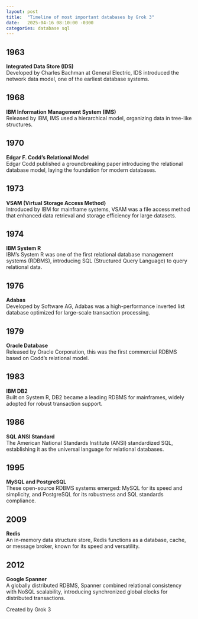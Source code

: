 ```yaml
---
layout: post
title:  "Timeline of most important databases by Grok 3"
date:   2025-04-16 08:10:00 -0300
categories: database sql
---
```


<html lang="en">
<head>
    <meta charset="UTF-8">
    <meta name="viewport" content="width=device-width, initial-scale=1.0">
    <title>History of Databases and SQL</title>
    <link href="https://fonts.googleapis.com/css2?family=Roboto:wght@400;700&display=swap" rel="stylesheet">
    <link rel="stylesheet" href="/assets/database.css">
</head>
<body>
    <main>
        <section class="timeline">
            <div class="event left">
                <div class="content">
                    <h2>1963</h2>
                    <p><strong>Integrated Data Store (IDS)</strong><br>Developed by Charles Bachman at General Electric, IDS introduced the network data model, one of the earliest database systems.</p>
                </div>
            </div>
            <div class="event right">
                <div class="content">
                    <h2>1968</h2>
                    <p><strong>IBM Information Management System (IMS)</strong><br>Released by IBM, IMS used a hierarchical model, organizing data in tree-like structures.</p>
                </div>
            </div>
            <div class="event left">
                <div class="content">
                    <h2>1970</h2>
                    <p><strong>Edgar F. Codd’s Relational Model</strong><br>Edgar Codd published a groundbreaking paper introducing the relational database model, laying the foundation for modern databases.</p>
                </div>
            </div>
            <div class="event right">
                <div class="content">
                    <h2>1973</h2>
                    <p><strong>VSAM (Virtual Storage Access Method)</strong><br>Introduced by IBM for mainframe systems, VSAM was a file access method that enhanced data retrieval and storage efficiency for large datasets.</p>
                </div>
            </div>
            <div class="event left">
                <div class="content">
                    <h2>1974</h2>
                    <p><strong>IBM System R</strong><br>IBM’s System R was one of the first relational database management systems (RDBMS), introducing SQL (Structured Query Language) to query relational data.</p>
                </div>
            </div>
            <div class="event right">
                <div class="content">
                    <h2>1976</h2>
                    <p><strong>Adabas</strong><br>Developed by Software AG, Adabas was a high-performance inverted list database optimized for large-scale transaction processing.</p>
                </div>
            </div>
            <div class="event left">
                <div class="content">
                    <h2>1979</h2>
                    <p><strong>Oracle Database</strong><br>Released by Oracle Corporation, this was the first commercial RDBMS based on Codd’s relational model.</p>
                </div>
            </div>
            <div class="event right">
                <div class="content">
                    <h2>1983</h2>
                    <p><strong>IBM DB2</strong><br>Built on System R, DB2 became a leading RDBMS for mainframes, widely adopted for robust transaction support.</p>
                </div>
            </div>
            <div class="event left">
                <div class="content">
                    <h2>1986</h2>
                    <p><strong>SQL ANSI Standard</strong><br>The American National Standards Institute (ANSI) standardized SQL, establishing it as the universal language for relational databases.</p>
                </div>
            </div>
            <div class="event right">
                <div class="content">
                    <h2>1995</h2>
                    <p><strong>MySQL and PostgreSQL</strong><br>These open-source RDBMS systems emerged: MySQL for its speed and simplicity, and PostgreSQL for its robustness and SQL standards compliance.</p>
                </div>
            </div>
            <div class="event left">
                <div class="content">
                    <h2>2009</h2>
                    <p><strong>Redis</strong><br>An in-memory data structure store, Redis functions as a database, cache, or message broker, known for its speed and versatility.</p>
                </div>
            </div>
            <div class="event right">
                <div class="content">
                    <h2>2012</h2>
                    <p><strong>Google Spanner</strong><br>A globally distributed RDBMS, Spanner combined relational consistency with NoSQL scalability, introducing synchronized global clocks for distributed transactions.</p>
                </div>
            </div>
        </section>
    </main>
    <footer>
        <p>Created by Grok 3</p>
    </footer>
</body>
</html>
